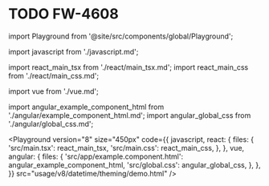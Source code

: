 # TODO FW-4608

import Playground from '@site/src/components/global/Playground';

import javascript from './javascript.md';

import react_main_tsx from './react/main_tsx.md';
import react_main_css from './react/main_css.md';

import vue from './vue.md';

import angular_example_component_html from './angular/example_component_html.md';
import angular_global_css from './angular/global_css.md';

<Playground
  version="8"
  size="450px"
  code={{
    javascript,
    react: {
      files: {
        'src/main.tsx': react_main_tsx,
        'src/main.css': react_main_css,
      },
    },
    vue,
    angular: {
      files: {
        'src/app/example.component.html': angular_example_component_html,
        'src/global.css': angular_global_css,
      },
    },
  }}
  src="usage/v8/datetime/theming/demo.html"
/>
